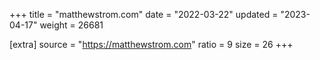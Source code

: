 +++
title = "matthewstrom.com"
date = "2022-03-22"
updated = "2023-04-17"
weight = 26681

[extra]
source = "https://matthewstrom.com"
ratio = 9
size = 26
+++
